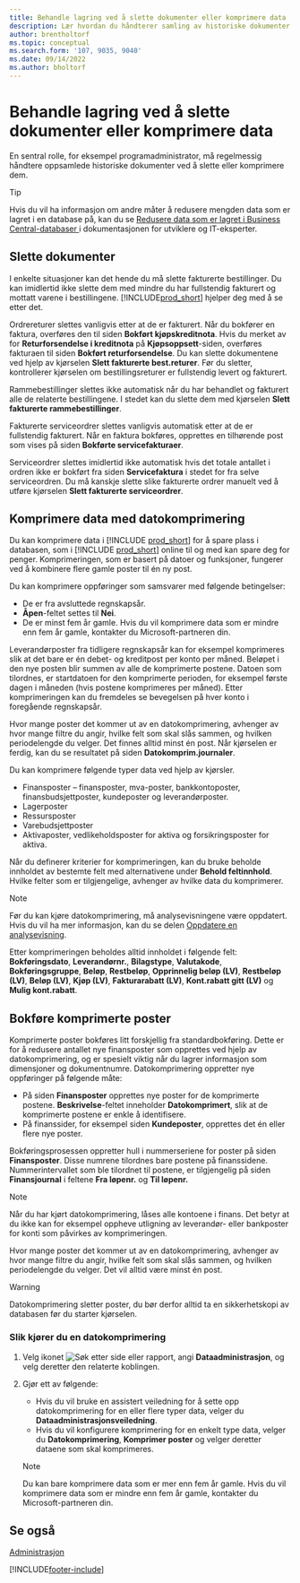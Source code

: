 ```yaml
---
title: Behandle lagring ved å slette dokumenter eller komprimere data
description: Lær hvordan du håndterer samling av historiske dokumenter (og reduser mengden med data som er lagret i en database) ved å slette eller komprimere dem.
author: brentholtorf
ms.topic: conceptual
ms.search.form: '107, 9035, 9040'
ms.date: 09/14/2022
ms.author: bholtorf
---
```

# <a name="manage-storage-by-deleting-documents-or-compressing-data"></a>Behandle lagring ved å slette dokumenter eller komprimere data

En sentral rolle, for eksempel programadministrator, må regelmessig håndtere oppsamlede historiske dokumenter ved å slette eller komprimere dem.  

> [!TIP]
> Hvis du vil ha informasjon om andre måter å redusere mengden data som er lagret i en database på, kan du se [Redusere data som er lagret i Business Central-databaser ](/dynamics365/business-central/dev-itpro/administration/database-reduce-data) i dokumentasjonen for utviklere og IT-eksperter.

## <a name="delete-documents"></a>Slette dokumenter

I enkelte situasjoner kan det hende du må slette fakturerte bestillinger. Du kan imidlertid ikke slette dem med mindre du har fullstendig fakturert og mottatt varene i bestillingene. [!INCLUDE[prod_short](includes/prod_short.md)] hjelper deg med å se etter det.

Ordrereturer slettes vanligvis etter at de er fakturert. Når du bokfører en faktura, overføres den til siden **Bokført kjøpskreditnota**. Hvis du merket av for **Returforsendelse i kreditnota** på **Kjøpsoppsett**-siden, overføres fakturaen til siden **Bokført returforsendelse**. Du kan slette dokumentene ved hjelp av kjørselen **Slett fakturerte best.returer**. Før du sletter, kontrollerer kjørselen om bestillingsreturer er fullstendig levert og fakturert.  

Rammebestillinger slettes ikke automatisk når du har behandlet og fakturert alle de relaterte bestillingene. I stedet kan du slette dem med kjørselen **Slett fakturerte rammebestillinger**.  

Fakturerte serviceordrer slettes vanligvis automatisk etter at de er fullstendig fakturert. Når en faktura bokføres, opprettes en tilhørende post som vises på siden **Bokførte servicefakturaer**.  

Serviceordrer slettes imidlertid ikke automatisk hvis det totale antallet i ordren ikke er bokført fra siden **Servicefaktura** i stedet for fra selve serviceordren. Du må kanskje slette slike fakturerte ordrer manuelt ved å utføre kjørselen **Slett fakturerte serviceordrer**.  

## <a name="compress-data-with-date-compression"></a>Komprimere data med datokomprimering

Du kan komprimere data i [!INCLUDE [prod_short](includes/prod_short.md)] for å spare plass i databasen, som i [!INCLUDE [prod_short](includes/prod_short.md)] online til og med kan spare deg for penger. Komprimeringen, som er basert på datoer og funksjoner, fungerer ved å kombinere flere gamle poster til én ny post.

Du kan komprimere oppføringer som samsvarer med følgende betingelser:

* De er fra avsluttede regnskapsår.
* **Åpen**-feltet settes til **Nei**.
* De er minst fem år gamle. Hvis du vil komprimere data som er mindre enn fem år gamle, kontakter du Microsoft-partneren din.

Leverandørposter fra tidligere regnskapsår kan for eksempel komprimeres slik at det bare er én debet- og kreditpost per konto per måned. Beløpet i den nye posten blir summen av alle de komprimerte postene. Datoen som tilordnes, er startdatoen for den komprimerte perioden, for eksempel første dagen i måneden (hvis postene komprimeres per måned). Etter komprimeringen kan du fremdeles se bevegelsen på hver konto i foregående regnskapsår.

Hvor mange poster det kommer ut av en datokomprimering, avhenger av hvor mange filtre du angir, hvilke felt som skal slås sammen, og hvilken periodelengde du velger. Det finnes alltid minst én post. Når kjørselen er ferdig, kan du se resultatet på siden **Datokomprim.journaler**.

Du kan komprimere følgende typer data ved hjelp av kjørsler.

* Finansposter – finansposter, mva-poster, bankkontoposter, finansbudsjettposter, kundeposter og leverandørposter.
* Lagerposter
* Ressursposter
* Varebudsjettposter
* Aktivaposter, vedlikeholdsposter for aktiva og forsikringsposter for aktiva.

Når du definerer kriterier for komprimeringen, kan du bruke beholde innholdet av bestemte felt med alternativene under **Behold feltinnhold**. Hvilke felter som er tilgjengelige, avhenger av hvilke data du komprimerer.

> [!NOTE]
> Før du kan kjøre datokomprimering, må analysevisningene være oppdatert. Hvis du vil ha mer informasjon, kan du se delen [Oppdatere en analysevisning](bi-how-analyze-data-dimension.md#update-an-analysis-view).

Etter komprimeringen beholdes alltid innholdet i følgende felt: **Bokføringsdato**, **Leverandørnr.**, **Bilagstype**, **Valutakode**, **Bokføringsgruppe**, **Beløp**, **Restbeløp**, **Opprinnelig beløp (LV)**, **Restbeløp (LV)**, **Beløp (LV)**, **Kjøp (LV)**, **Fakturarabatt (LV)**, **Kont.rabatt gitt (LV)** og **Mulig kont.rabatt**.

## <a name="posting-compressed-entries"></a>Bokføre komprimerte poster

Komprimerte poster bokføres litt forskjellig fra standardbokføring. Dette er for å redusere antallet nye finansposter som opprettes ved hjelp av datokomprimering, og er spesielt viktig når du lagrer informasjon som dimensjoner og dokumentnumre. Datokomprimering oppretter nye oppføringer på følgende måte:

* På siden **Finansposter** opprettes nye poster for de komprimerte postene. **Beskrivelse**-feltet inneholder **Datokomprimert**, slik at de komprimerte postene er enkle å identifisere. 
* På finanssider, for eksempel siden **Kundeposter**, opprettes det én eller flere nye poster. 

Bokføringsprosessen oppretter hull i nummerseriene for poster på siden **Finansposter**. Disse numrene tilordnes bare postene på finanssidene. Nummerintervallet som ble tilordnet til postene, er tilgjengelig på siden **Finansjournal** i feltene **Fra løpenr.** og **Til løpenr.** 

> [!NOTE]
> Når du har kjørt datokomprimering, låses alle kontoene i finans. Det betyr at du ikke kan for eksempel oppheve utligning av leverandør- eller bankposter for konti som påvirkes av komprimeringen.

Hvor mange poster det kommer ut av en datokomprimering, avhenger av hvor mange filtre du angir, hvilke felt som skal slås sammen, og hvilken periodelengde du velger. Det vil alltid være minst én post.

> [!WARNING]
> Datokomprimering sletter poster, du bør derfor alltid ta en sikkerhetskopi av databasen før du starter kjørselen.

### <a name="to-run-a-date-compression"></a>Slik kjører du en datokomprimering

1. Velg ikonet ![Søk etter side eller rapport](media/ui-search/search_small.png "Ikonet Søk etter side eller rapport"), angi **Dataadministrasjon**, og velg deretter den relaterte koblingen.
2. Gjør ett av følgende:
    * Hvis du vil bruke en assistert veiledning for å sette opp datokomprimering for en eller flere typer data, velger du **Dataadministrasjonsveiledning**.
    * Hvis du vil konfigurere komprimering for en enkelt type data, velger du **Datokomprimering**, **Komprimer poster** og velger deretter dataene som skal komprimeres.

   > [!NOTE]
   > Du kan bare komprimere data som er mer enn fem år gamle. Hvis du vil komprimere data som er mindre enn fem år gamle, kontakter du Microsoft-partneren din.

## <a name="see-also"></a>Se også

[Administrasjon](admin-setup-and-administration.md)  

[!INCLUDE[footer-include](includes/footer-banner.md)]
